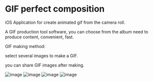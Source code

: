 GIF perfect composition
===============

iOS Application for create animated gif from the camera roll.


A GIF production tool software, you can choose from the album need to produce content, convenient, fast.

GIF making method:

select several images to make a GIF.

you can share GIF images after making.

![image](https://github.com/ntgod/GIFperfectcomposition/blob/master/gif-creator/Resources/UI-01.png)
![image](https://github.com/ntgod/GIFperfectcomposition/blob/master/gif-creator/Resources/UI-02.png)
![image](https://github.com/ntgod/GIFperfectcomposition/blob/master/gif-creator/Resources/UI-03.png)
![image](https://github.com/ntgod/GIFperfectcomposition/blob/master/gif-creator/Resources/UI-04.png)


<!--![video](https://github.com/ntgod/GIFperfectcomposition/blob/master/gif-creator/Resources/1080x1920.mp4)-->
